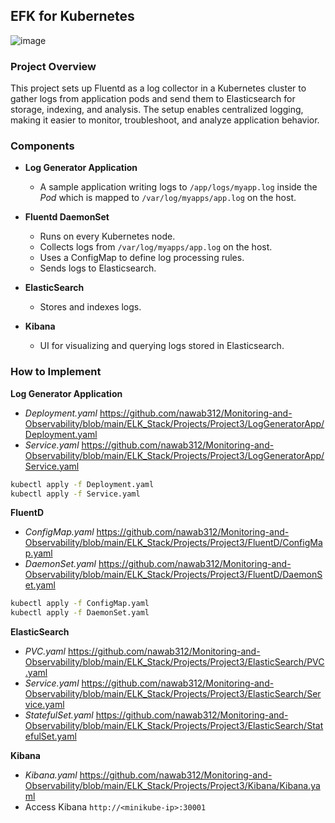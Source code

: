 ## EFK for Kubernetes ##

![image](https://github.com/user-attachments/assets/0c26ed6d-5f2b-43a7-ae88-9246db7a9c30)

### Project Overview ###
This project sets up Fluentd as a log collector in a Kubernetes cluster to gather logs from application pods and send them to Elasticsearch for storage, indexing, and analysis. The setup enables centralized logging, making it easier to monitor, troubleshoot, and analyze application behavior.

### Components ###
- **Log Generator Application**
  - A sample application writing logs to `/app/logs/myapp.log` inside the *Pod* which is mapped to `/var/log/myapps/app.log` on the host.
 
- **Fluentd DaemonSet**
  - Runs on every Kubernetes node.
  - Collects logs from `/var/log/myapps/app.log` on the host.
  - Uses a ConfigMap to define log processing rules.
  - Sends logs to Elasticsearch.

- **ElasticSearch**
  - Stores and indexes logs.

- **Kibana**
  - UI for visualizing and querying logs stored in Elasticsearch.
 
### How to Implement ###

**Log Generator Application**
- *Deployment.yaml* https://github.com/nawab312/Monitoring-and-Observability/blob/main/ELK_Stack/Projects/Project3/LogGeneratorApp/Deployment.yaml
- *Service.yaml* https://github.com/nawab312/Monitoring-and-Observability/blob/main/ELK_Stack/Projects/Project3/LogGeneratorApp/Service.yaml
```bash
kubectl apply -f Deployment.yaml
kubectl apply -f Service.yaml
```

**FluentD**
- *ConfigMap.yaml* https://github.com/nawab312/Monitoring-and-Observability/blob/main/ELK_Stack/Projects/Project3/FluentD/ConfigMap.yaml
- *DaemonSet.yaml* https://github.com/nawab312/Monitoring-and-Observability/blob/main/ELK_Stack/Projects/Project3/FluentD/DaemonSet.yaml
```bash
kubectl apply -f ConfigMap.yaml
kubectl apply -f DaemonSet.yaml
```

**ElasticSearch**
- *PVC.yaml* https://github.com/nawab312/Monitoring-and-Observability/blob/main/ELK_Stack/Projects/Project3/ElasticSearch/PVC.yaml
- *Service.yaml* https://github.com/nawab312/Monitoring-and-Observability/blob/main/ELK_Stack/Projects/Project3/ElasticSearch/Service.yaml
- *StatefulSet.yaml* https://github.com/nawab312/Monitoring-and-Observability/blob/main/ELK_Stack/Projects/Project3/ElasticSearch/StatefulSet.yaml

**Kibana**
- *Kibana.yaml* https://github.com/nawab312/Monitoring-and-Observability/blob/main/ELK_Stack/Projects/Project3/Kibana/Kibana.yaml
- Access Kibana `http://<minikube-ip>:30001`

